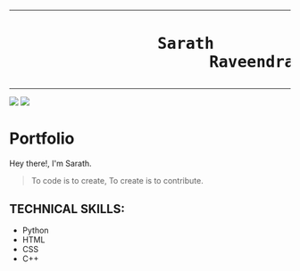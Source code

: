 
<table>
  <tr>
    <th><img src="image.gif" width=240 ></th>
    <th><h1><pre>     <b>Sarath<br>                    Raveendran</b></pre></h1></th>
  </tr>

</table>

![](http://www.iconarchive.com/download/i104147/custom-icon-design/flatastic-9/Eye.ico) ![](http://www.iconarchive.com/download/i104147/custom-icon-design/flatastic-9/Eye.ico)

# Portfolio
Hey there!, I'm Sarath. 

>To code is to create, To create is to contribute.

## TECHNICAL SKILLS:

* Python
* HTML
* CSS
* C++ 

